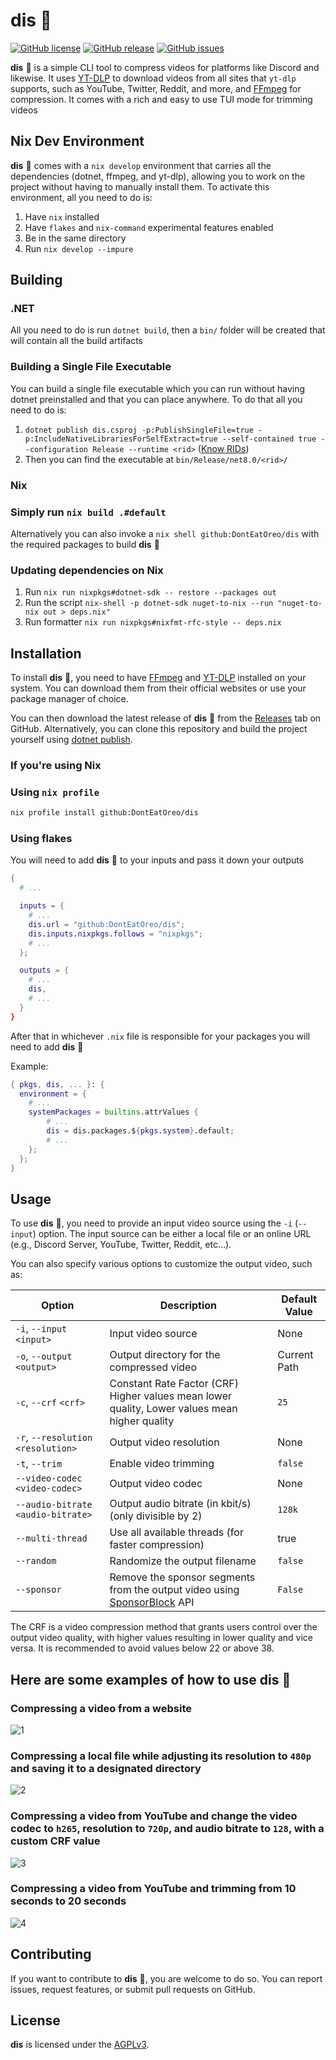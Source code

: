 # dis 🎥

[![GitHub license](https://img.shields.io/github/license/DontEatOreo/dis)](https://github.com/DontEatOreo/dis/blob/master/LICENSE)
[![GitHub release](https://img.shields.io/github/release/DontEatOreo/dis)](https://github.com/DontEatOreo/dis/releases)
[![GitHub issues](https://img.shields.io/github/issues/DontEatOreo/dis)](https://github.com/DontEatOreo/dis/issues)

**dis** 🎥 is a simple CLI tool to compress videos for platforms like Discord and likewise. It uses [YT-DLP](https://github.com/yt-dlp/yt-dlp) to download videos from all sites that `yt-dlp` supports, such as YouTube, Twitter, Reddit, and more, and [FFmpeg](https://ffmpeg.org/download.html) for compression. It comes with a rich and easy to use TUI mode for trimming videos

## Nix Dev Environment

**dis** 🎥 comes with a `nix develop` environment that carries all the  dependencies (dotnet, ffmpeg, and yt-dlp), allowing you to work on the project without having to manually install them. To activate this environment, all you need to do is:

1. Have `nix` installed
2. Have `flakes` and `nix-command` experimental features enabled
3. Be in the same directory
4. Run `nix develop --impure`

## Building

### .NET

All you need to do is run `dotnet build`, then a `bin/` folder will be created that will contain all the build artifacts

### Building a Single File Executable

You can build a single file executable
which you can run without having dotnet preinstalled and that you can place anywhere.
To do that all you need to do is:

1. `dotnet publish dis.csproj -p:PublishSingleFile=true -p:IncludeNativeLibrariesForSelfExtract=true --self-contained true --configuration Release --runtime <rid>` ([Know RIDs](https://learn.microsoft.com/en-us/dotnet/core/rid-catalog#known-rids))
2. Then you can find the executable at `bin/Release/net8.0/<rid>/`

### Nix

### Simply run `nix build .#default`

Alternatively you can also invoke a `nix shell github:DontEatOreo/dis` with the required packages to build **dis** 🎥

### Updating dependencies on Nix

1. Run `nix run nixpkgs#dotnet-sdk -- restore --packages out`
2. Run the script `nix-shell -p dotnet-sdk nuget-to-nix --run "nuget-to-nix out > deps.nix"`
3. Run formatter `nix run nixpkgs#nixfmt-rfc-style -- deps.nix`

## Installation

To install **dis** 🎥, you need to have [FFmpeg](https://ffmpeg.org/download.html) and [YT-DLP](https://github.com/yt-dlp/yt-dlp) installed on your system. You can download them from their official websites or use your package manager of choice.

You can then download the latest release of **dis** 🎥 from the [Releases](https://github.com/DontEatOreo/dis/releases) tab on GitHub. Alternatively, you can clone this repository and build the project yourself using [dotnet publish](https://docs.microsoft.com/en-us/dotnet/core/tools/dotnet-publish).

### If you're using Nix

### Using `nix profile`

```bash
nix profile install github:DontEatOreo/dis
```

### Using flakes

You will need to add **dis** 🎥 to your inputs and pass it down your outputs

```nix
{
  # ...

  inputs = {
    # ...
    dis.url = "github:DontEatOreo/dis";
    dis.inputs.nixpkgs.follows = "nixpkgs";
    # ...
  };

  outputs = {
    # ...
    dis,
    # ...
  }
}
```

After that in whichever `.nix` file is responsible for your packages you will need to add **dis** 🎥

Example:

```nix
{ pkgs, dis, ... }: {
  environment = {
    # ...
    systemPackages = builtins.attrValues {
        # ...
        dis = dis.packages.${pkgs.system}.default;
        # ...
    };
  };
}
```

## Usage

To use **dis** 🎥, you need to provide an input video source using the `-i` (`--input`) option.
The input source can be either a local file or an online URL (e.g., Discord Server, YouTube, Twitter, Reddit, etc...).

You can also specify various options to customize the output video, such as:

| Option                              | Description                                                                                           | Default Value |
|-------------------------------------|-------------------------------------------------------------------------------------------------------|---------------|
| `-i`, `--input` `<input>`           | Input video source                                                                                    | None          |
| `-o`, `--output` `<output>`         | Output directory for the compressed video                                                             | Current Path  |
| `-c`, `--crf` `<crf>`               | Constant Rate Factor (CRF) Higher values mean lower quality, Lower values mean higher quality         | `25`          |
| `-r`, `--resolution` `<resolution>` | Output video resolution                                                                               | None          |
| `-t`, `--trim`                      | Enable video trimming                                                                                 | `false`       |
| `--video-codec` `<video-codec>`     | Output video codec                                                                                    | None          |
| `--audio-bitrate` `<audio-bitrate>` | Output audio bitrate (in kbit/s) (only divisible by 2)                                                | `128k`        |
| `--multi-thread`                    | Use all available threads (for faster compression)                                                    | true          |
| `--random`                          | Randomize the output filename                                                                         | `false`       |
| `--sponsor`                         | Remove the sponsor segments from the output video using [SponsorBlock](https://sponsor.ajay.app/) API | `False`       |

The CRF is a video compression method that grants users control over the output video quality, with higher values resulting in lower quality and vice versa. It is recommended to avoid values below 22 or above 38.

## Here are some examples of how to use **dis** 🎥

### Compressing a video from a website

![1](https://github.com/user-attachments/assets/71afc721-d57d-4a36-99f8-c236a58c2b72)

### Compressing a local file while adjusting its resolution to `480p` and saving it to a designated directory

![2](https://github.com/user-attachments/assets/817a11c3-7be4-4890-a227-da1391f70112)

### Compressing a video from YouTube and change the video codec to `h265`, resolution to `720p`, and audio bitrate to `128`, with a custom CRF value

![3](https://github.com/user-attachments/assets/d08d5424-fa13-4fda-aef1-963d25a2c2aa)

### Compressing a video from YouTube and trimming from 10 seconds to 20 seconds

![4](https://github.com/user-attachments/assets/f648df70-0ce8-49bd-bdfd-4130d11840d3)

## Contributing

If you want to contribute to **dis** 🎥, you are welcome to do so. You can report issues, request features, or submit pull requests on GitHub.

## License

**dis** is licensed under the [AGPLv3](https://github.com/DontEatOreo/dis/blob/master/LICENSE).
